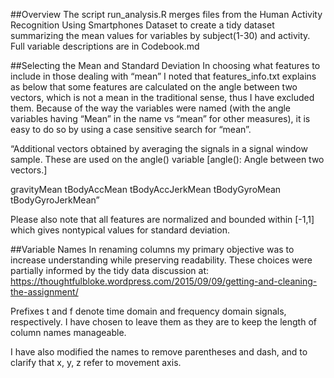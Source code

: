 
##Overview
The script run_analysis.R merges files from the Human Activity Recognition Using Smartphones Dataset to create a tidy dataset summarizing the mean values for variables by subject(1-30) and activity. Full variable descriptions are in Codebook.md

##Selecting the Mean and Standard Deviation
In choosing what features to include in those dealing with “mean” I noted that features_info.txt explains as below that some features are calculated on the angle between two vectors, which is not a mean in the traditional sense, thus I have excluded them. Because of the way the variables were named (with the angle variables having “Mean” in the name vs “mean” for other measures), it is easy to do so by using a case sensitive search for “mean”. 

“Additional vectors obtained by averaging the signals in a signal window sample. These are used on the angle() variable [angle(): Angle between two vectors.]

gravityMean
tBodyAccMean
tBodyAccJerkMean
tBodyGyroMean
tBodyGyroJerkMean”

Please also note that all features are normalized and bounded within [-1,1] which gives nontypical values for standard deviation.


##Variable Names
In renaming columns my primary objective was to increase understanding while preserving readability. These choices were partially informed by the tidy data discussion at: 
https://thoughtfulbloke.wordpress.com/2015/09/09/getting-and-cleaning-the-assignment/

Prefixes t and f denote time domain and frequency domain signals, respectively. I have chosen to leave them as they are to keep the length of column names manageable.

I have also modified the names to remove parentheses and dash, and to clarify that x, y, z refer to movement axis.

 

